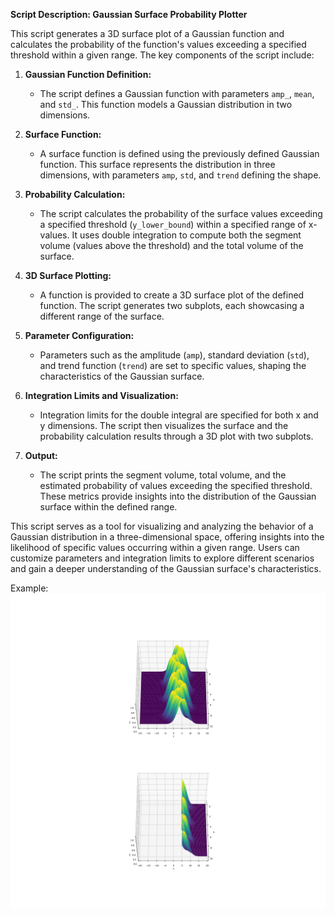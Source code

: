 **Script Description: Gaussian Surface Probability Plotter**

This script generates a 3D surface plot of a Gaussian function and calculates the probability of the function's values exceeding a specified threshold within a given range. The key components of the script include:

1. **Gaussian Function Definition:**
    - The script defines a Gaussian function with parameters `amp_`, `mean`, and `std_`. This function models a Gaussian distribution in two dimensions.

2. **Surface Function:**
    - A surface function is defined using the previously defined Gaussian function. This surface represents the distribution in three dimensions, with parameters `amp`, `std`, and `trend` defining the shape.

3. **Probability Calculation:**
    - The script calculates the probability of the surface values exceeding a specified threshold (`y_lower_bound`) within a specified range of x-values. It uses double integration to compute both the segment volume (values above the threshold) and the total volume of the surface.

4. **3D Surface Plotting:**
    - A function is provided to create a 3D surface plot of the defined function. The script generates two subplots, each showcasing a different range of the surface.

5. **Parameter Configuration:**
    - Parameters such as the amplitude (`amp`), standard deviation (`std`), and trend function (`trend`) are set to specific values, shaping the characteristics of the Gaussian surface.

6. **Integration Limits and Visualization:**
    - Integration limits for the double integral are specified for both x and y dimensions. The script then visualizes the surface and the probability calculation results through a 3D plot with two subplots.

7. **Output:**
    - The script prints the segment volume, total volume, and the estimated probability of values exceeding the specified threshold. These metrics provide insights into the distribution of the Gaussian surface within the defined range.

This script serves as a tool for visualizing and analyzing the behavior of a Gaussian distribution in a three-dimensional space, offering insights into the likelihood of specific values occurring within a given range. Users can customize parameters and integration limits to explore different scenarios and gain a deeper understanding of the Gaussian surface's characteristics.

Example:
![GaussianSurfaceProbability.png.png](GaussianSurfaceProbability.png.png)